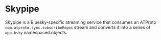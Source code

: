 # Skypipe

Skypipe is a Bluesky-specific streaming service that consumes an ATProto `com.atproto.sync.subscribeRepos` stream and converts it into a series of `app.bsky` namespaced objects.
